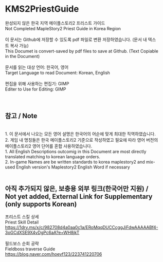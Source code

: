 # KMS2PriestGuide

완성되지 않은 한국 지역 메이플스토리2 프리스트 가이드 <br/>
Not Completed MapleStory2 Priest Guide in Korea Region<br/>
<br/>
이 문서는 Github에 저장할 수 있도록 pdf 파일로 변환 저장하였습니다. (문서 내 텍스트 복사 가능)<br/>
This Documet is convert-saved by pdf files to save at Github. (Text Copiable in the Document)<br/>
<br/>
문서를 읽는 대상 언어: 한국어, 영어<br/>
Target Language to read Document: Korean, English<br/>
<br/>
편집을 위해 사용하는 편집기: GIMP<br/>
Editer to Use for Editing: GIMP<br/>
<br/>
<br/>
## 참고 / Note
<br/>
1. 이 문서에서 나오는 모든 영어 설명은 한국어의 어순에 맞게 최대한 직역하였습니다. <br/>
2. 게임 내 명칭들은 한국 메이플스토리2 기준으로 작성하였고 필요에 따라 영어 버전의 메이플스토리2 영어 단어를 혼합 사용하였습니다.<br/>
1. All English Descriptions outcomig in this Document are most directly translated matching to korean language orders. <br/>
2. In-game Names are be written standards to korea maplestory2 and mix-used English version's Maplestory2 English Word if necessary<br/>
<br/>

## 아직 추가되지 않은, 보충용 외부 링크(한국어만 지원) / Not yet added, External Link for Supplementary (only supports Korean)
프리스트 스킬 상세<br/>
Priest Skill Detail<br/>
https://1drv.ms/x/c/982708d4a0aa0c1a/ERoMqqDUCCcggJiFdwAAAAABf4-3oGCdXSE9X4vDgPc6aA?e=WH8jkT <br/>
<br/>
필드보스 순회 공략<br/>
Fieldboss traverse Guide <br/>
https://blog.naver.com/hoevf123/223741220706 <br/>
